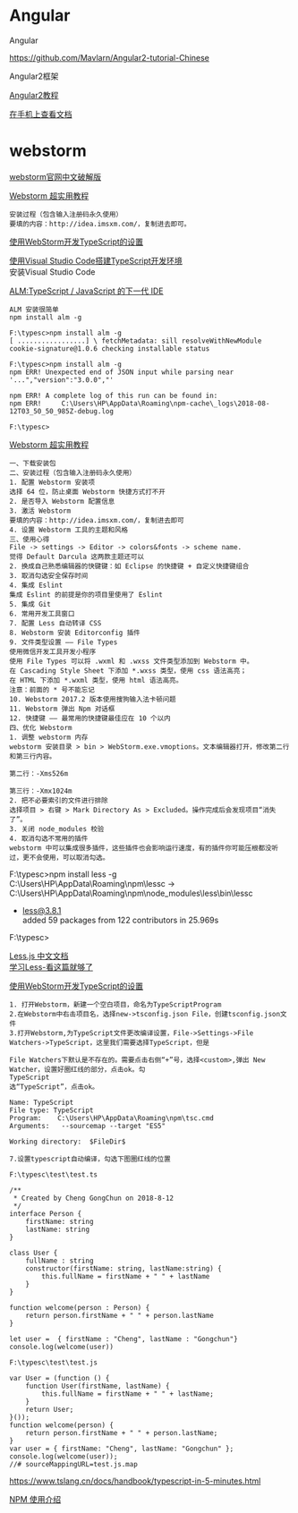 # Angular
Angular

https://github.com/Mavlarn/Angular2-tutorial-Chinese


Angular2框架

[Angular2教程](https://www.w3cschool.cn/angular2/)  

[在手机上查看文档](https://m.w3cschool.cn/angular2/)  


webstorm
===

[webstorm官网中文破解版](https://blog.csdn.net/vchen_hao/article/details/77248053)  

[Webstorm 超实用教程](https://www.jianshu.com/p/4ce97b360c13)  
~~~
安装过程（包含输入注册码永久使用）
要填的内容：http://idea.imsxm.com/，复制进去即可。
~~~

[使用WebStorm开发TypeScript的设置](https://blog.csdn.net/xiaozhi_2016/article/details/64922203)  

[使用Visual Studio Code搭建TypeScript开发环境](https://www.cnblogs.com/sunjie9606/p/5945540.html)  
安装Visual Studio Code

[ALM:TypeScript / JavaScript 的下一代 IDE](https://linux.cn/article-7406-1.html)  
~~~
ALM 安装很简单
npm install alm -g

F:\typesc>npm install alm -g
[ .................] \ fetchMetadata: sill resolveWithNewModule cookie-signature@1.0.6 checking installable status

F:\typesc>npm install alm -g
npm ERR! Unexpected end of JSON input while parsing near '...","version":"3.0.0","'

npm ERR! A complete log of this run can be found in:
npm ERR!     C:\Users\HP\AppData\Roaming\npm-cache\_logs\2018-08-12T03_50_50_985Z-debug.log

F:\typesc>
~~~

[Webstorm 超实用教程](https://www.jianshu.com/p/4ce97b360c13)  
~~~
一、下载安装包  
二、安装过程（包含输入注册码永久使用）  
1. 配置 Webstorm 安装项  
选择 64 位，防止桌面 Webstorm 快捷方式打不开  
2. 是否导入 Webstorm 配置信息  
3. 激活 Webstorm  
要填的内容：http://idea.imsxm.com/，复制进去即可  
4. 设置 Webstorm 工具的主题和风格  
三、使用心得  
File -> settings -> Editor -> colors&fonts -> scheme name.  
觉得 Default Darcula 这两款主题还可以  
2. 换成自己熟悉编辑器的快键键：如 Eclipse 的快捷键 + 自定义快捷键组合  
3. 取消勾选安全保存时间  
4. 集成 Eslint  
集成 Eslint 的前提是你的项目里使用了 Eslint  
5. 集成 Git  
6. 常用开发工具窗口  
7. 配置 Less 自动转译 CSS  
8. Webstorm 安装 Editorconfig 插件  
9. 文件类型设置 —— File Types  
使用微信开发工具开发小程序  
使用 File Types 可以将 .wxml 和 .wxss 文件类型添加到 Webstorm 中。  
在 Cascading Style Sheet 下添加 *.wxss 类型，使用 css 语法高亮；  
在 HTML 下添加 *.wxml 类型，使用 html 语法高亮。  
注意：前面的 * 号不能忘记  
10. Webstorm 2017.2 版本使用搜狗输入法卡顿问题  
11. Webstorm 弹出 Npm 对话框  
12. 快捷键 —— 最常用的快捷键最佳应在 10 个以内  
四、优化 Webstorm  
1. 调整 webstorm 内存  
webstorm 安装目录 > bin > WebStorm.exe.vmoptions。文本编辑器打开，修改第二行和第三行内容。  

第二行：-Xms526m  

第三行：-Xmx1024m  
2. 把不必要索引的文件进行排除  
选择项目 > 右键 > Mark Directory As > Excluded。操作完成后会发现项目“消失了”。  
3. 关闭 node_modules 校验  
4. 取消勾选不常用的插件  
webstorm 中可以集成很多插件，这些插件也会影响运行速度，有的插件你可能压根都没听过，更不会使用，可以取消勾选。  
~~~

F:\typesc>npm install less -g  
C:\Users\HP\AppData\Roaming\npm\lessc -> C:\Users\HP\AppData\Roaming\npm\node_modules\less\bin\lessc  
+ less@3.8.1  
added 59 packages from 122 contributors in 25.969s  

F:\typesc>  


[Less.js 中文文档](http://www.css88.com/doc/less/)  
[学习Less-看这篇就够了](https://segmentfault.com/a/1190000012360995)  

[使用WebStorm开发TypeScript的设置](https://blog.csdn.net/xiaozhi_2016/article/details/64922203)  
~~~
1. 打开Webstorm，新建一个空白项目，命名为TypeScriptProgram
2.在Webstorm中右击项目名，选择new->tsconfig.json File，创建tsconfig.json文件
3.打开Webstorm,为TypeScript文件更改编译设置，File->Settings->File Watchers->TypeScript，这里我们需要选择TypeScript，但是

File Watchers下默认是不存在的。需要点击右侧“+”号，选择<custom>,弹出 New Watcher，设置好圈红线的部分，点击ok。勾
TypeScript
选“TypeScript”，点击ok。

Name: TypeScript
File type: TypeScript
Program:    C:\Users\HP\AppData\Roaming\npm\tsc.cmd
Arguments:   --sourcemap --target "ES5"

Working directory:  $FileDir$

7.设置typescript自动编译，勾选下图圈红线的位置

F:\typesc\test\test.ts

/**
 * Created by Cheng GongChun on 2018-8-12
 */
interface Person {
    firstName: string
    lastName: string
}

class User {
    fullName : string
    constructor(firstName: string, lastName:string) {
        this.fullName = firstName + " " + lastName
    }
}

function welcome(person : Person) {
    return person.firstName + " " + person.lastName
}

let user =  { firstName : "Cheng", lastName : "Gongchun"}
console.log(welcome(user))

F:\typesc\test\test.js

var User = (function () {
    function User(firstName, lastName) {
        this.fullName = firstName + " " + lastName;
    }
    return User;
}());
function welcome(person) {
    return person.firstName + " " + person.lastName;
}
var user = { firstName: "Cheng", lastName: "Gongchun" };
console.log(welcome(user));
//# sourceMappingURL=test.js.map

~~~

https://www.tslang.cn/docs/handbook/typescript-in-5-minutes.html   

[NPM 使用介绍](http://www.runoob.com/nodejs/nodejs-npm.html)  

